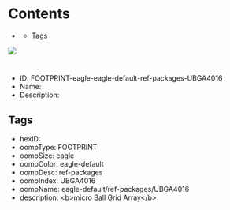 



Contents
========

* [](#)
	* [Tags](#tags)
  
![][im]
# 

- ID: FOOTPRINT-eagle-eagle-default-ref-packages-UBGA4016
- Name: 
- Description: 

## Tags

- hexID: 
- oompType: FOOTPRINT
- oompSize: eagle
- oompColor: eagle-default
- oompDesc: ref-packages
- oompIndex: UBGA4016
- oompName: eagle-default/ref-packages/UBGA4016
- description: &lt;b&gt;micro Ball Grid Array&lt;/b&gt;



[im]: image.png
